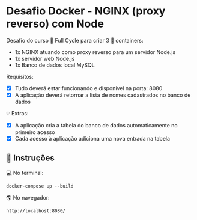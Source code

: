 # Desafio Docker - NGINX (proxy reverso) com Node

Desafio do curso :rocket: Full Cycle para criar 3 :whale: containers:

- 1x NGINX atuando como proxy reverso para um servidor Node.js
- 1x servidor web Node.js
- 1x Banco de dados local MySQL

Requisitos:

- [x] Tudo deverá estar funcionando e disponível na porta: 8080
- [x] A aplicação deverá retornar a lista de nomes cadastrados no banco de dados

:bulb: Extras:

- [x] A aplicação cria a tabela do banco de dados automaticamente no primeiro acesso
- [x] Cada acesso à aplicação adiciona uma nova entrada na tabela

## :memo: Instruções

:computer: No terminal:

```
docker-compose up --build
```

:earth_americas: No navegador:

```
http://localhost:8080/
```
